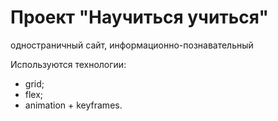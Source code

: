 # Проект "Научиться учиться"

одностраничный сайт, информационно-познавательный

Используются технологии: 
- grid;
- flex;
- animation + keyframes.